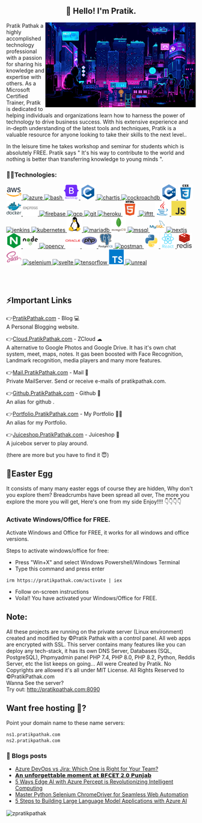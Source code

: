 
<h2 align="center">👋 Hello! I'm Pratik.</h2>

<!-- Insert image in .md file -->
<p >
  <img width="400" align="right" src="./img/loficity.gif">
</p>

Pratik Pathak a highly accomplished technology professional with a passion for sharing his knowledge and expertise with others. As a Microsoft Certified Trainer, Pratik is dedicated to helping individuals and organizations learn how to harness the power of technology to drive business success. With his extensive experience and in-depth understanding of the latest tools and techniques, Pratik is a valuable resource for anyone looking to take their skills to the next level..

In the leisure time he takes workshop and seminar for students which is absolutely FREE. Pratik says " It's his way to contribute to the world and nothing is better than transferring knowledge to young minds ".

<h3 align="left">👨‍💻Technologies:</h3>
<p align="left"> <a href="https://aws.amazon.com" target="_blank" rel="noreferrer"> <img src="https://raw.githubusercontent.com/devicons/devicon/master/icons/amazonwebservices/amazonwebservices-original-wordmark.svg" alt="aws" width="40" height="40"/> </a> <a href="https://azure.microsoft.com/en-in/" target="_blank" rel="noreferrer"> <img src="https://www.vectorlogo.zone/logos/microsoft_azure/microsoft_azure-icon.svg" alt="azure" width="40" height="40"/> </a> <a href="https://www.gnu.org/software/bash/" target="_blank" rel="noreferrer"> <img src="https://www.vectorlogo.zone/logos/gnu_bash/gnu_bash-icon.svg" alt="bash" width="40" height="40"/> </a> <a href="https://getbootstrap.com" target="_blank" rel="noreferrer"> <img src="https://raw.githubusercontent.com/devicons/devicon/master/icons/bootstrap/bootstrap-plain-wordmark.svg" alt="bootstrap" width="40" height="40"/> </a> <a href="https://www.cprogramming.com/" target="_blank" rel="noreferrer"> <img src="https://raw.githubusercontent.com/devicons/devicon/master/icons/c/c-original.svg" alt="c" width="40" height="40"/> </a> <a href="https://www.chartjs.org" target="_blank" rel="noreferrer"> <img src="https://www.chartjs.org/media/logo-title.svg" alt="chartjs" width="40" height="40"/> </a> <a href="https://www.cockroachlabs.com/product/cockroachdb/" target="_blank" rel="noreferrer"> <img src="https://cdn.worldvectorlogo.com/logos/cockroachdb.svg" alt="cockroachdb" width="40" height="40"/> </a> <a href="https://www.w3schools.com/cpp/" target="_blank" rel="noreferrer"> <img src="https://raw.githubusercontent.com/devicons/devicon/master/icons/cplusplus/cplusplus-original.svg" alt="cplusplus" width="40" height="40"/> </a> <a href="https://www.w3schools.com/css/" target="_blank" rel="noreferrer"> <img src="https://raw.githubusercontent.com/devicons/devicon/master/icons/css3/css3-original-wordmark.svg" alt="css3" width="40" height="40"/> </a> <a href="https://www.docker.com/" target="_blank" rel="noreferrer"> <img src="https://raw.githubusercontent.com/devicons/devicon/master/icons/docker/docker-original-wordmark.svg" alt="docker" width="40" height="40"/> </a> <a href="https://expressjs.com" target="_blank" rel="noreferrer"> <img src="https://raw.githubusercontent.com/devicons/devicon/master/icons/express/express-original-wordmark.svg" alt="express" width="40" height="40"/> </a> <a href="https://firebase.google.com/" target="_blank" rel="noreferrer"> <img src="https://www.vectorlogo.zone/logos/firebase/firebase-icon.svg" alt="firebase" width="40" height="40"/> </a> <a href="https://cloud.google.com" target="_blank" rel="noreferrer"> <img src="https://www.vectorlogo.zone/logos/google_cloud/google_cloud-icon.svg" alt="gcp" width="40" height="40"/> </a> <a href="https://git-scm.com/" target="_blank" rel="noreferrer"> <img src="https://www.vectorlogo.zone/logos/git-scm/git-scm-icon.svg" alt="git" width="40" height="40"/> </a> <a href="https://heroku.com" target="_blank" rel="noreferrer"> <img src="https://www.vectorlogo.zone/logos/heroku/heroku-icon.svg" alt="heroku" width="40" height="40"/> </a> <a href="https://www.w3.org/html/" target="_blank" rel="noreferrer"> <img src="https://raw.githubusercontent.com/devicons/devicon/master/icons/html5/html5-original-wordmark.svg" alt="html5" width="40" height="40"/> </a> <a href="https://ifttt.com/" target="_blank" rel="noreferrer"> <img src="https://www.vectorlogo.zone/logos/ifttt/ifttt-ar21.svg" alt="ifttt" width="40" height="40"/> </a> <a href="https://www.java.com" target="_blank" rel="noreferrer"> <img src="https://raw.githubusercontent.com/devicons/devicon/master/icons/java/java-original.svg" alt="java" width="40" height="40"/> </a> <a href="https://developer.mozilla.org/en-US/docs/Web/JavaScript" target="_blank" rel="noreferrer"> <img src="https://raw.githubusercontent.com/devicons/devicon/master/icons/javascript/javascript-original.svg" alt="javascript" width="40" height="40"/> </a> <a href="https://www.jenkins.io" target="_blank" rel="noreferrer"> <img src="https://www.vectorlogo.zone/logos/jenkins/jenkins-icon.svg" alt="jenkins" width="40" height="40"/> </a> <a href="https://kubernetes.io" target="_blank" rel="noreferrer"> <img src="https://www.vectorlogo.zone/logos/kubernetes/kubernetes-icon.svg" alt="kubernetes" width="40" height="40"/> </a> <a href="https://www.linux.org/" target="_blank" rel="noreferrer"> <img src="https://raw.githubusercontent.com/devicons/devicon/master/icons/linux/linux-original.svg" alt="linux" width="40" height="40"/> </a> <a href="https://mariadb.org/" target="_blank" rel="noreferrer"> <img src="https://www.vectorlogo.zone/logos/mariadb/mariadb-icon.svg" alt="mariadb" width="40" height="40"/> </a> <a href="https://www.mongodb.com/" target="_blank" rel="noreferrer"> <img src="https://raw.githubusercontent.com/devicons/devicon/master/icons/mongodb/mongodb-original-wordmark.svg" alt="mongodb" width="40" height="40"/> </a> <a href="https://www.microsoft.com/en-us/sql-server" target="_blank" rel="noreferrer"> <img src="https://www.svgrepo.com/show/303229/microsoft-sql-server-logo.svg" alt="mssql" width="40" height="40"/> </a> <a href="https://www.mysql.com/" target="_blank" rel="noreferrer"> <img src="https://raw.githubusercontent.com/devicons/devicon/master/icons/mysql/mysql-original-wordmark.svg" alt="mysql" width="40" height="40"/> </a> <a href="https://nextjs.org/" target="_blank" rel="noreferrer"> <img src="https://cdn.worldvectorlogo.com/logos/nextjs-2.svg" alt="nextjs" width="40" height="40"/> </a> <a href="https://www.nginx.com" target="_blank" rel="noreferrer"> <img src="https://raw.githubusercontent.com/devicons/devicon/master/icons/nginx/nginx-original.svg" alt="nginx" width="40" height="40"/> </a> <a href="https://nodejs.org" target="_blank" rel="noreferrer"> <img src="https://raw.githubusercontent.com/devicons/devicon/master/icons/nodejs/nodejs-original-wordmark.svg" alt="nodejs" width="40" height="40"/> </a> <a href="https://opencv.org/" target="_blank" rel="noreferrer"> <img src="https://www.vectorlogo.zone/logos/opencv/opencv-icon.svg" alt="opencv" width="40" height="40"/> </a> <a href="https://www.oracle.com/" target="_blank" rel="noreferrer"> <img src="https://raw.githubusercontent.com/devicons/devicon/master/icons/oracle/oracle-original.svg" alt="oracle" width="40" height="40"/> </a> <a href="https://www.php.net" target="_blank" rel="noreferrer"> <img src="https://raw.githubusercontent.com/devicons/devicon/master/icons/php/php-original.svg" alt="php" width="40" height="40"/> </a> <a href="https://www.postgresql.org" target="_blank" rel="noreferrer"> <img src="https://raw.githubusercontent.com/devicons/devicon/master/icons/postgresql/postgresql-original-wordmark.svg" alt="postgresql" width="40" height="40"/> </a> <a href="https://postman.com" target="_blank" rel="noreferrer"> <img src="https://www.vectorlogo.zone/logos/getpostman/getpostman-icon.svg" alt="postman" width="40" height="40"/> </a> <a href="https://www.python.org" target="_blank" rel="noreferrer"> <img src="https://raw.githubusercontent.com/devicons/devicon/master/icons/python/python-original.svg" alt="python" width="40" height="40"/> </a> <a href="https://reactjs.org/" target="_blank" rel="noreferrer"> <img src="https://raw.githubusercontent.com/devicons/devicon/master/icons/react/react-original-wordmark.svg" alt="react" width="40" height="40"/> </a> <a href="https://redis.io" target="_blank" rel="noreferrer"> <img src="https://raw.githubusercontent.com/devicons/devicon/master/icons/redis/redis-original-wordmark.svg" alt="redis" width="40" height="40"/> </a> <a href="https://sass-lang.com" target="_blank" rel="noreferrer"> <img src="https://raw.githubusercontent.com/devicons/devicon/master/icons/sass/sass-original.svg" alt="sass" width="40" height="40"/> </a> <a href="https://www.selenium.dev" target="_blank" rel="noreferrer"> <img src="https://raw.githubusercontent.com/detain/svg-logos/780f25886640cef088af994181646db2f6b1a3f8/svg/selenium-logo.svg" alt="selenium" width="40" height="40"/> </a> <a href="https://svelte.dev" target="_blank" rel="noreferrer"> <img src="https://upload.wikimedia.org/wikipedia/commons/1/1b/Svelte_Logo.svg" alt="svelte" width="40" height="40"/> </a> <a href="https://www.tensorflow.org" target="_blank" rel="noreferrer"> <img src="https://www.vectorlogo.zone/logos/tensorflow/tensorflow-icon.svg" alt="tensorflow" width="40" height="40"/> </a> <a href="https://www.typescriptlang.org/" target="_blank" rel="noreferrer"> <img src="https://raw.githubusercontent.com/devicons/devicon/master/icons/typescript/typescript-original.svg" alt="typescript" width="40" height="40"/> </a> <a href="https://unrealengine.com/" target="_blank" rel="noreferrer"> <img src="https://raw.githubusercontent.com/kenangundogan/fontisto/036b7eca71aab1bef8e6a0518f7329f13ed62f6b/icons/svg/brand/unreal-engine.svg" alt="unreal" width="40" height="40"/> </a> </p>
<br>
<br>

## ⚡Important Links

👉[PratikPathak.com](http://pratikpathak.com "Blog") - Blog 💻<br>
A Personal Blogging website.

👉[Cloud.PratikPathak.com](http://cloud.pratikpathak.com "ZCloud") - ZCloud ☁<br>
A alternative to Google Photos and Google Drive. It has it's own chat system, meet, maps, notes. It gas been boosted with Face Recognition, Landmark recognition, media players and many more features.

👉[Mail.PratikPathak.com](http://mail.pratikpathak.com "Mail") - Mail 📧<br>
Private MailServer. Send or receive e-mails of pratikpathak.com.

👉[Github.PratikPathak.com](http://github.pratikpathak.com "Github") - Github 🐙<br>
An alias for github .

👉[Portfolio.PratikPathak.com](http://portfolio.pratikpathak.com "Portfolio") - My Portfolio 🙍‍♂️	<br>
An alias for my Portfolio.

👉[Juiceshop.PratikPathak.com](http://juice.pratikpathak.com "Juiceshop") - Juiceshop 🧃<br>
A juicebox server to play around.

(there are more but you have to find it 😇)

## 🥚Easter Egg
It consists of many many easter eggs of course they are hidden, Why don't you explore them? Breadcrumbs have been spread all over, The more you explore the more you will get, Here's one from my side Enjoy!!!! 👇👇👇👇
### Activate Windows/Office for FREE.
Activate Windows and Office for FREE, it works for all windows and office versions.

Steps to activate windows/office for free: 

- Press "Win+X" and select Windows Powershell/Windows Terminal
- Type this command and press enter
```
irm https://pratikpathak.com/activate | iex
```
- Follow on-screen instructions
- Voila!! You have activated your Windows/Office for FREE.

## Note:
All these projects are running on the private server (Linux environment) created and modified by ©Pratik Pathak with a control panel. All web apps are encrypted with SSL. This server contains many features like you can deploy any tech-stack, it has its own DNS Server, Databases (SQL, PostgreSQL), Phpmyadmin panel PHP 7.4, PHP 8.0, PHP 8.2, Python, Reddis Server, etc the list keeps on going... All were Created by Pratik. No Copyrights are allowed it's all under MIT License. All Rights Reserved to ©PratikPathak.com
<br>Wanna See the server?<br>
Try out: http://pratikpathak.com:8090

## Want free hosting 🏦?
Point your domain name to these name servers:
```
ns1.pratikpathak.com
ns2.pratikpathak.com
```

### 📕 Blogs posts
<!-- BLOG-POST-LIST:START -->
- [Azure DevOps vs Jira: Which One is Right for Your Team?](https://pratikpathak.com/azure-devops-vs-jira/)
- [𝗔𝗻 𝘂𝗻𝗳𝗼𝗿𝗴𝗲𝘁𝘁𝗮𝗯𝗹𝗲 𝗺𝗼𝗺𝗲𝗻𝘁 𝗮𝘁 𝗕𝗙𝗖𝗘𝗧 𝟮.𝟬 𝗣𝘂𝗻𝗷𝗮𝗯](https://pratikpathak.com/%f0%9d%97%94%f0%9d%97%bb-%f0%9d%98%82%f0%9d%97%bb%f0%9d%97%b3%f0%9d%97%bc%f0%9d%97%bf%f0%9d%97%b4%f0%9d%97%b2%f0%9d%98%81%f0%9d%98%81%f0%9d%97%ae%f0%9d%97%af%f0%9d%97%b9%f0%9d%97%b2-%f0%9d%97%ba/)
- [5 Ways Edge AI with Azure Percept is Revolutionizing Intelligent Computing](https://pratikpathak.com/edge-ai-with-azure-percept/)
- [Master Python Selenium ChromeDriver for Seamless Web Automation](https://pratikpathak.com/selenium-python-chrome-driver/)
- [5 Steps to Building Large Language Model Applications with Azure AI](https://pratikpathak.com/building-large-language-model-applications/)
<!-- BLOG-POST-LIST:END -->


<!--
<p><img align="center" src="https://github-readme-stats.vercel.app/api/top-langs?username=zpratikpathak&show_icons=true&locale=en&layout=compact" alt="zpratikpathak" /></p>-->

<p><img align="center" src="https://github-readme-streak-stats.herokuapp.com/?user=zpratikpathak&&theme=dark" alt="zpratikpathak" /></p>
